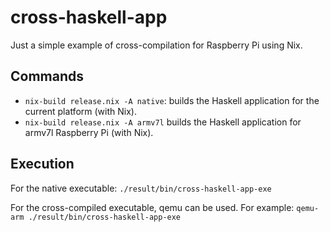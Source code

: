 # cross-haskell-app

Just a simple example of cross-compilation for Raspberry Pi using Nix.

## Commands

- `nix-build release.nix -A native`: builds the Haskell application for the current platform (with Nix).
- `nix-build release.nix -A armv7l` builds the Haskell application for armv7l Raspberry Pi (with Nix).

## Execution

For the native executable: `./result/bin/cross-haskell-app-exe`

For the cross-compiled executable, qemu can be used. For example: `qemu-arm ./result/bin/cross-haskell-app-exe`
